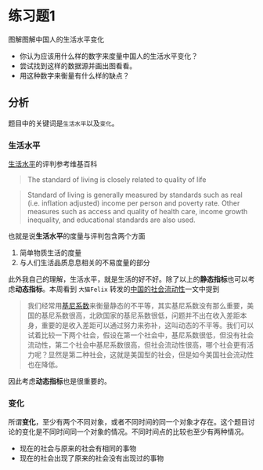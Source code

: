 # 练习题1

图解图解中国人的生活水平变化

-  你认为应该用什么样的数字来度量中国人的生活水平变化？
-  尝试找到这样的数据源并画出图看看。
-  用这种数字来衡量有什么样的缺点？

## 分析

题目中的关键词是`生活水平`以及`变化`。

### 生活水平

[生活水平](https://en.wikipedia.org/wiki/Standard_of_living)的评判参考维基百科


> The standard of living is closely related to quality of life

> Standard of living is generally measured by standards such as real (i.e. inflation adjusted) income per person and poverty rate. Other measures such as access and quality of health care, income growth inequality, and educational standards are also used. 

也就是说**生活水平**的度量与评判包含两个方面

1. 简单物质生活的度量
2. 与人们生活品质息息相关的不易度量的部分

此外我自己的理解，生活水平，就是生活的好不好。除了以上的**静态指标**也可以考虑**动态指标**。本周看到 `大猫Felix` 转发的[中国的社会流动性](https://mp.weixin.qq.com/s?__biz=MjM5MTg4ODA0NA==&mid=404363982&idx=1&sn=1e37bd77d1d74a9c82a24a9a86f6a43c&scene=2&srcid=0107deAnralrQnvIbrWNXoBc&key=41ecb04b0511100335b08f36f76000c750466a7725d91f2d227ba1935d442cfc056d6f0901e496ce40b357cd31a67e57&ascene=0&uin=MTM3ODUzNQ%3D%3D&devicetype=iMac+MacBookPro12%2C1+OSX+OSX+10.11.2+build(15C50)&version=11020201&pass_ticket=vbdxDdJcKkaMLAQN55XTalHZ1y%2F0MntdjOuPxGZA9lk%3D)一文中提到 

> 我们经常用[基尼系数](https://en.wikipedia.org/wiki/Gini_coefficient)来衡量静态的不平等，其实基尼系数没有那么重要，美国的基尼系数很高，北欧国家的基尼系数很低，问题并不出在收入差距本身，重要的是收入差距可以通过努力来弥补，这叫动态的不平等。我们可以试着比较一下两个社会，假设在第一个社会中，基尼系数很低，但没有社会流动性，第二个社会中基尼系数很高，但社会流动性很高，哪个社会更有活力呢？显然是第二种社会，这就是美国型的社会，但是如今美国社会流动性也在降低。

因此考虑**动态指标**也是很重要的。

### 变化

所谓**变化**，至少有两个不同对象，或者不同时间的同一个对象才存在。这个题目讨论的变化是不同时间同一个对象的情况。不同时间点的比较也至少有两种情况。

- 现在的社会与原来的社会有相同的事物
- 现在的社会出现了原来的社会没有出现过的事物
